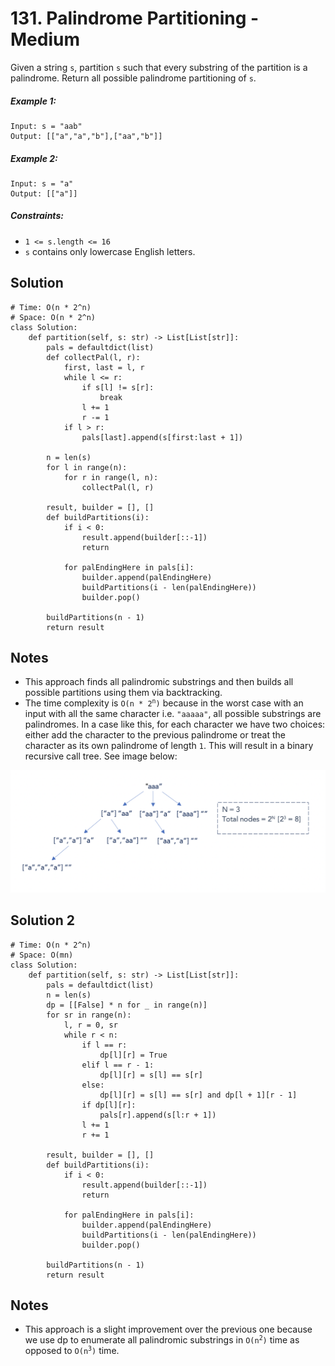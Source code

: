 # 131. Palindrome Partitioning - Medium

Given a string `s`, partition `s` such that every substring of the partition is a palindrome. Return all possible palindrome partitioning of `s`.

##### Example 1:

```
Input: s = "aab"
Output: [["a","a","b"],["aa","b"]]
```

##### Example 2:

```
Input: s = "a"
Output: [["a"]]
```

##### Constraints:

- `1 <= s.length <= 16`
- `s` contains only lowercase English letters.

## Solution

```
# Time: O(n * 2^n)
# Space: O(n * 2^n)
class Solution:
    def partition(self, s: str) -> List[List[str]]:
        pals = defaultdict(list)
        def collectPal(l, r):
            first, last = l, r
            while l <= r:
                if s[l] != s[r]:
                    break
                l += 1
                r -= 1
            if l > r:
                pals[last].append(s[first:last + 1])
        
        n = len(s)
        for l in range(n):
            for r in range(l, n):
                collectPal(l, r)
        
        result, builder = [], []
        def buildPartitions(i):
            if i < 0:
                result.append(builder[::-1])
                return
            
            for palEndingHere in pals[i]:
                builder.append(palEndingHere)
                buildPartitions(i - len(palEndingHere))
                builder.pop()
        
        buildPartitions(n - 1)
        return result
```

## Notes
- This approach finds all palindromic substrings and then builds all possible partitions using them via backtracking.
- The time complexity is <code>O(n * 2<sup>n</sup>)</code> because in the worst case with an input with all the same character i.e. `"aaaaa"`, all possible substrings are palindromes. In a case like this, for each character we have two choices: either add the character to the previous palindrome or treat the character as its own palindrome of length `1`. This will result in a binary recursive call tree. See image below:
<img src="../assets/131-call-tree.png" />

## Solution 2

```
# Time: O(n * 2^n)
# Space: O(mn)
class Solution:
    def partition(self, s: str) -> List[List[str]]:
        pals = defaultdict(list)
        n = len(s)
        dp = [[False] * n for _ in range(n)]
        for sr in range(n):
            l, r = 0, sr
            while r < n:
                if l == r:
                    dp[l][r] = True
                elif l == r - 1:
                    dp[l][r] = s[l] == s[r]
                else:
                    dp[l][r] = s[l] == s[r] and dp[l + 1][r - 1]
                if dp[l][r]:
                    pals[r].append(s[l:r + 1])
                l += 1
                r += 1
        
        result, builder = [], []
        def buildPartitions(i):
            if i < 0:
                result.append(builder[::-1])
                return
            
            for palEndingHere in pals[i]:
                builder.append(palEndingHere)
                buildPartitions(i - len(palEndingHere))
                builder.pop()
        
        buildPartitions(n - 1)
        return result
```

## Notes
- This approach is a slight improvement over the previous one because we use dp to enumerate all palindromic substrings in <code>O(n<sup>2</sup>)</code> time as opposed to <code>O(n<sup>3</sup>)</code> time.